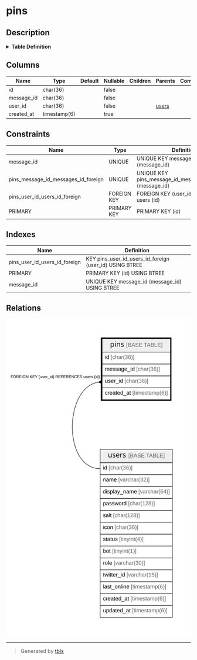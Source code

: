 # pins

## Description

<details>
<summary><strong>Table Definition</strong></summary>

```sql
CREATE TABLE `pins` (
  `id` char(36) NOT NULL,
  `message_id` char(36) NOT NULL,
  `user_id` char(36) NOT NULL,
  `created_at` timestamp(6) NULL DEFAULT NULL,
  PRIMARY KEY (`id`),
  UNIQUE KEY `message_id` (`message_id`),
  KEY `pins_user_id_users_id_foreign` (`user_id`),
  CONSTRAINT `pins_message_id_messages_id_foreign` FOREIGN KEY (`message_id`) REFERENCES `messages` (`id`) ON DELETE CASCADE ON UPDATE CASCADE,
  CONSTRAINT `pins_user_id_users_id_foreign` FOREIGN KEY (`user_id`) REFERENCES `users` (`id`) ON DELETE CASCADE ON UPDATE CASCADE
) ENGINE=InnoDB DEFAULT CHARSET=utf8mb4
```

</details>

## Columns

| Name | Type | Default | Nullable | Children | Parents | Comment |
| ---- | ---- | ------- | -------- | -------- | ------- | ------- |
| id | char(36) |  | false |  |  |  |
| message_id | char(36) |  | false |  |  |  |
| user_id | char(36) |  | false |  | [users](users.md) |  |
| created_at | timestamp(6) |  | true |  |  |  |

## Constraints

| Name | Type | Definition |
| ---- | ---- | ---------- |
| message_id | UNIQUE | UNIQUE KEY message_id (message_id) |
| pins_message_id_messages_id_foreign | UNIQUE | UNIQUE KEY pins_message_id_messages_id_foreign (message_id) |
| pins_user_id_users_id_foreign | FOREIGN KEY | FOREIGN KEY (user_id) REFERENCES users (id) |
| PRIMARY | PRIMARY KEY | PRIMARY KEY (id) |

## Indexes

| Name | Definition |
| ---- | ---------- |
| pins_user_id_users_id_foreign | KEY pins_user_id_users_id_foreign (user_id) USING BTREE |
| PRIMARY | PRIMARY KEY (id) USING BTREE |
| message_id | UNIQUE KEY message_id (message_id) USING BTREE |

## Relations

![er](pins.svg)

---

> Generated by [tbls](https://github.com/k1LoW/tbls)
